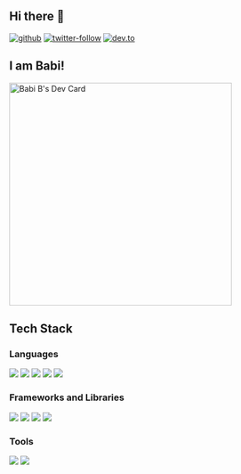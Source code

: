 ## Hi there 👋

[![github](https://img.shields.io/badge/GitHub-%2312100E.svg?&style=for-the-badge&logo=Github&logoColor=white)](https://github.com/Babi-B) [![twitter-follow](https://img.shields.io/badge/twitter-%231DA1F2.svg?&style=for-the-badge&logo=twitter&logoColor=white)](https://twitter.com/BTweets47) [![dev.to](https://img.shields.io/badge/DEV-Babi--B-lightgrey)](https://dev.to/babib)  

<!--
**Babi-B/Babi-B** is a ✨ _special_ ✨ repository because its `README.md` (this file) appears on your GitHub profile.-->

## I am Babi!

<a href="https://app.daily.dev/Babi"><img src="https://api.daily.dev/devcards/3d1020a140924d07ac2f91121c1f6d9d.png?r=eif" width="400" alt="Babi B's Dev Card"/></a>

## Tech Stack

### Languages 

<img src="https://img.shields.io/badge/HTML5-E34F26?style=for-the-badge&logo=html5&logoColor=white" />   <img src="https://img.shields.io/badge/CSS3-1572B6?style=for-the-badge&logo=css3&logoColor=white" />   <img src="https://img.shields.io/badge/JavaScript-323330?style=for-the-badge&logo=javascript&logoColor=F7DF1E" />   <img src="https://img.shields.io/badge/TypeScript-007ACC?style=for-the-badge&logo=typescript&logoColor=white" />   <img src="https://img.shields.io/badge/Java-ED8B00?style=for-the-badge&logo=java&logoColor=white" />

### Frameworks and Libraries

  <img src="https://img.shields.io/badge/Node.js-339933?style=for-the-badge&logo=nodedotjs&logoColor=white" />   <img src="https://img.shields.io/badge/React-20232A?style=for-the-badge&logo=react&logoColor=61DAFB" />   <img src="https://img.shields.io/badge/Bootstrap-563D7C?style=for-the-badge&logo=bootstrap&logoColor=white" />   <img src="https://img.shields.io/badge/jQuery-0769AD?style=for-the-badge&logo=jquery&logoColor=white" />

### Tools

  <img src="https://img.shields.io/badge/Visual_Studio_Code-0078D4?style=for-the-badge&logo=visual%20studio%20code&logoColor=white" />   <img src="https://img.shields.io/badge/Eclipse-2C2255?style=for-the-badge&logo=eclipse&logoColor=white" />   








<!--
- 🔭 I’m currently working on ...
- 🌱 I’m currently learning ...
- 👯 I’m looking to collaborate on ...
- 🤔 I’m looking for help with ...
- 💬 Ask me about anything
- 📫 How to reach me: ...
- 😄 Pronouns: ...
- ⚡ Fun fact: ...
-->
